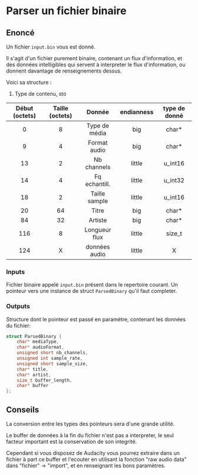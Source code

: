 # Parser un fichier binaire

## Enoncé

Un fichier `input.bin` vous est donné. 

Il s'agit d'un fichier purement binaire, contenant un flux d'information, et des données intelligibles qui servent à interpreter le flux d'information, ou donnent davantage de renseignements dessus.

Voici sa structure : 
1) Type de contenu, sto

| Début (octets) | Taille (octets) | Donnée        | endianness    | type de donné |
| :------------: | :-------------: | :-----------: | :-----------: | :-----------: |
| 0              | 8               | Type de média | big           | char*         |
| 9              | 4               | Format audio  | big           | char*         |
| 13             | 2               | Nb channels   | little        | u_int16       |
| 14             | 4               | Fq echantill. | little        | u_int32       |
| 18             | 2               | Taille sample | little        | u_int16       |
| 20             | 64              | Titre         | big           | char*         |
| 84             | 32              | Artiste       | big           | char*         |
| 116            | 8               | Longueur flux | little        | size_t        |
| 124            | X               | données audio | little        | X             |


### Inputs
Fichier binaire appelé `input.bin` présent dans le repertoire courant.
Un pointeur vers une instance de struct `ParsedBinary` qu'il faut completer.

### Outputs
Structure dont le pointeur est passé en paramètre, contenant les données du fichier:

```cpp
struct ParsedBinary {
    char* mediaType,
    char* audioFormat,
    unsigned short nb_channels,
    unsigned int sample_rate,
    unsigned short sample_size,
    char* title,
    char* artist,
    size_t buffer_length,
    char* buffer
};
```


## Conseils

La conversion entre les types des pointeurs sera d'une grande utilité.

Le buffer de données à la fin du fichier n'est pas a interpreter, le seul facteur important est la conservation de son integrité.

Cependant si vous disposez de Audacity vous pourrez extraire dans un fichier à part ce buffer et l'ecouter en utilisant la fonction "raw audio data" dans "fichier" -> "import", et en renseignant les bons paramètres.